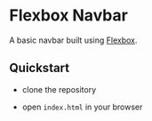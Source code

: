# Flexbox Navbar

A basic navbar built using [Flexbox](https://developer.mozilla.org/en-US/docs/Learn/CSS/CSS_layout/Flexbox).

## Quickstart

- clone the repository 

- open `index.html` in your browser

